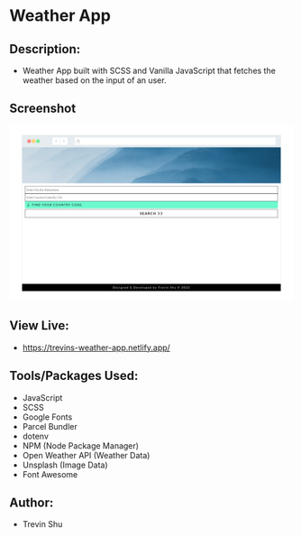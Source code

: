 # Weather App

## Description:

- Weather App built with SCSS and Vanilla JavaScript that fetches the weather based on the input of an user.

## Screenshot

![](src/img/screenshot-rocks.png?raw=true)

## View Live:

- https://trevins-weather-app.netlify.app/

## Tools/Packages Used:

- JavaScript
- SCSS
- Google Fonts
- Parcel Bundler
- dotenv
- NPM (Node Package Manager)
- Open Weather API (Weather Data)
- Unsplash (Image Data)
- Font Awesome

## Author:

- Trevin Shu
